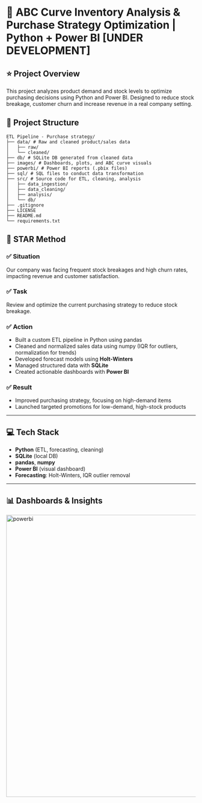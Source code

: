 # 🧠 ABC Curve Inventory Analysis & Purchase Strategy Optimization | Python + Power BI [UNDER DEVELOPMENT]

## ⭐ Project Overview

This project analyzes product demand and stock levels to optimize purchasing decisions using Python and Power BI. Designed to reduce stock breakage, customer churn and increase revenue in a real company setting.

## 📁 Project Structure

```text
ETL Pipeline - Purchase strategy/
├── data/ # Raw and cleaned product/sales data
│   ├── raw/
│   └── cleaned/
├── db/ # SQLite DB generated from cleaned data
├── images/ # Dashboards, plots, and ABC curve visuals
├── powerbi/ # Power BI reports (.pbix files)
├── sql/ # SQL files to conduct data transformation
├── src/ # Source code for ETL, cleaning, analysis
│   ├── data_ingestion/
│   ├── data_cleaning/
│   ├── analysis/
│   └── db/
├── .gitignore
├── LICENSE
├── README.md
└── requirements.txt
```

## 🌟 STAR Method

### ✅ Situation

Our company was facing frequent stock breakages and high churn rates, impacting revenue and customer satisfaction.

### ✅ Task

Review and optimize the current purchasing strategy to reduce stock breakage.

### ✅ Action

  - Built a custom ETL pipeline in Python using pandas 
  - Cleaned and normalized sales data using numpy (IQR for outliers, normalization for trends) 
  - Developed forecast models using **Holt-Winters** 
  - Managed structured data with **SQLite** 
  - Created actionable dashboards with **Power BI** 

### ✅ Result

  - Improved purchasing strategy, focusing on high-demand items 
  - Launched targeted promotions for low-demand, high-stock products 

-----

## 💻 Tech Stack

  - **Python** (ETL, forecasting, cleaning) 
  - **SQLite** (local DB) 
  - **pandas**, **numpy** 
  - **Power BI** (visual dashboard) 
  - **Forecasting**: Holt-Winters, IQR outlier removal 

-----

## 📊 Dashboards & Insights

<img width="1340" height="750" alt="powerbi" src="https://github.com/user-attachments/assets/b2aa35f8-ecb4-4e9c-8b9e-1e811d23911f" />
